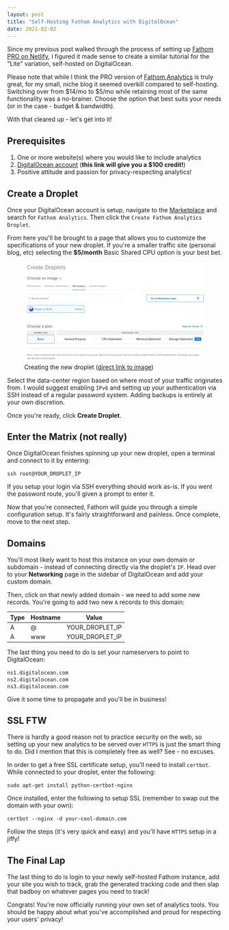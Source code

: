 ```yaml
---
layout: post
title: "Self-Hosting Fathom Analytics with DigitalOcean"
date: 2021-02-02
---
```



Since my previous post walked through the process of setting up <a href="/fathom-analytics-netlify">Fathom PRO on Netlify</a>, I figured it made sense to create a similar tutorial for the "Lite" variation, self-hosted on DigitalOcean.

Please note that while I think the PRO version of <a target="_blank" href="https://usefathom.com/ref/DKHJVX">Fathom Analytics</a> is truly great, for my small, niche blog it seemed overkill compared to self-hosting. Switching over from $14/mo to $5/mo while retaining most of the same functionality was a no-brainer. Choose the option that best suits your needs (or in the case - budget &amp; bandwidth).

With that cleared up - let's get into it!

## Prerequisites

1. One or more website(s) where you would like to include analytics
2. <a target="_blank" href="https://m.do.co/c/74b3fd11c07a">DigitalOcean account</a> (**this link will give you a $100 credit!**)
3. Positive attitude and passion for privacy-respecting analytics!

## Create a Droplet

Once your DigitalOcean account is setup, navigate to the <a target="_blank" href="https://marketplace.digitalocean.com">Marketplace</a> and search for `Fathom Analytics`. Then click the `Create Fathom Analytics Droplet`.

From here you'll be brought to a page that allows you to customize the specifications of your new droplet. If you're a smaller traffic site (personal blog, etc) selecting the **$5/month** Basic Shared CPU option is your best bet.

<figure>
    <img src="/public/images/fathom-create-droplet-details.webp" alt="Fathom Droplet Details">
    <figcaption>Creating the new droplet (<a href="/public/images/fathom-create-droplet-details.webp">direct link to image</a>)</figcaption>
</figure>

Select the data-center region based on where most of your traffic originates from. I would suggest enabling `IPv6` and setting up your authentication via SSH instead of a regular password system. Adding backups is entirely at your own discretion.

Once you're ready, click **Create Droplet**.

## Enter the Matrix (not really)

Once DigitalOcean finishes spinning up your new droplet, open a terminal and connect to it by entering:


    ssh root@YOUR_DROPLET_IP


If you setup your login via SSH everything should work as-is. If you went the password route, you'll given a prompt to enter it.

Now that you're connected, Fathom will guide you through a simple configuration setup. It's fairly straightforward and painless. Once complete, move to the next step.

## Domains

You'll most likely want to host this instance on your own domain or subdomain - instead of connecting directly via the droplet's `IP`. Head over to your **Networking** page in the sidebar of DigitalOcean and add your custom domain.

Then, click on that newly added domain - we need to add some new records. You're going to add two new `A` records to this domain:

<table>
    <thead>
        <tr>
            <th>Type</th>
            <th>Hostname</th>
            <th>Value</th>
        </tr>
    </thead>
    <tbody>
        <tr>
            <td>A</td>
            <td>@</td>
            <td>YOUR_DROPLET_IP</td>
        </tr>
        <tr>
            <td>A</td>
            <td>www</td>
            <td>YOUR_DROPLET_IP</td>
        </tr>
    </tbody>
</table>

The last thing you need to do is set your nameservers to point to DigitalOcean:


    ns1.digitalocean.com
    ns2.digitalocean.com
    ns3.digitalocean.com


Give it some time to propagate and you'll be in business!

## SSL FTW

There is hardly a good reason not to practice security on the web, so setting up your new analytics to be served over `HTTPS` is just the smart thing to do. Did I mention that this is completely free as well? See - no excuses.

In order to get a free SSL certificate setup, you'll need to install `certbot`. While connected to your droplet, enter the following:


    sudo apt-get install python-certbot-nginx


Once installed, enter the following to setup SSL (remember to swap out the domain with your own):


    certbot --nginx -d your-cool-domain.com


Follow the steps (it's very quick and easy) and you'll have `HTTPS` setup in a jiffy!

## The Final Lap

The last thing to do is login to your newly self-hosted Fathom instance, add your site you wish to track, grab the generated tracking code and then slap that badboy on whatever pages you need to track!

Congrats! You're now officially running your own set of analytics tools. You should be happy about what you've accomplished and proud for respecting your users' privacy!
